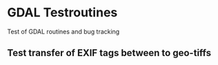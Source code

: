# GDAL Testroutines
Test of GDAL routines and bug tracking

## Test transfer of EXIF tags between to geo-tiffs

